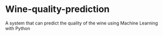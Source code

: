 # Wine-quality-prediction
A system that can predict the quality of the wine using Machine Learning with Python
